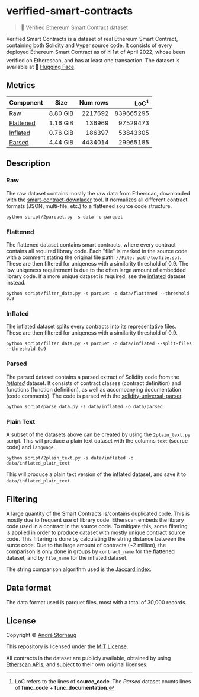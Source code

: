 # verified-smart-contracts

> :page_facing_up: Verified Ethereum Smart Contract dataset

Verified Smart Contracts is a dataset of real Ethereum Smart Contract, containing both Solidity and Vyper source code. It consists of every deployed Ethereum Smart Contract as of :black_joker: 1st of April 2022, whose been verified on Etherescan, and has at least one transaction.
The dataset is available at 🤗 [Hugging Face](https://huggingface.co/datasets/andstor/smart_contracts).

## Metrics

| Component | Size | Num rows | LoC[^1] |
| --------- |:----:| -------:| -------:|
| [Raw](https://huggingface.co/datasets/andstor/smart_contracts/tree/main/data/raw)| 8.80 GiB | 2217692 | 839665295 |
| [Flattened](https://huggingface.co/datasets/andstor/smart_contracts/tree/main/data/flattened) | 1.16 GiB | 136969 | 97529473 |
| [Inflated](https://huggingface.co/datasets/andstor/smart_contracts/tree/main/data/inflated) | 0.76 GiB | 186397 | 53843305 |
| [Parsed](https://huggingface.co/datasets/andstor/smart_contracts/tree/main/data/parsed) | 4.44 GiB | 4434014 | 29965185 |

[^1]: LoC refers to the lines of **source_code**. The *Parsed* dataset counts lines of **func_code** + **func_documentation**.

## Description

### Raw
The raw dataset contains mostly the raw data from Etherscan, downloaded with the [smart-contract-downlader](https://github.com/andstor/smart-contract-downloader) tool. It normalizes all different contract formats (JSON, multi-file, etc.) to a flattened source code structure.

```script
python script/2parquet.py -s data -o parquet
```

### Flattened
The flattened dataset contains smart contracts, where every contract contains all required library code. Each "file" is marked in the source code with a comment stating the original file path: `//File: path/to/file.sol`. These are then filtered for uniqeness with a similarity threshold of 0.9. The low uniqeness requirement is due to the often large amount of embedded library code. If a more unique dataset is required, see the [inflated](#inflated) dataset instead.

```script
python script/filter_data.py -s parquet -o data/flattened --threshold 0.9
```

### Inflated
The inflated dataset splits every contracts into its representative files. These are then filtered for uniqeness with a similarity threshold of 0.9.

```script
python script/filter_data.py -s parquet -o data/inflated --split-files --threshold 0.9
```

### Parsed
The parsed dataset contains a parsed extract of Solidity code from the [*Inflated*](#inflated) dataset. It consists of contract classes (contract definition) and functions (function definition), as well as accompanying documentation (code comments). The code is parsed with the [solidity-universal-parser](https://github.com/andstor/solidity-universal-parser.git).

```script
python script/parse_data.py -s data/inflated -o data/parsed
```

### Plain Text
A subset of the datasets above can be created by using the `2plain_text.py` script. This will produce a plain text dataset with the columns `text` (source code) and `language`.

```script
python script/2plain_text.py -s data/inflated -o data/inflated_plain_text
```
This will produce a plain text version of the inflated dataset, and save it to `data/inflated_plain_text`.

## Filtering
A large quantity of the Smart Contracts is/contains duplicated code. This is mostly due to frequent use of library code. Etherscan embeds the library code used in a contract in the source code. To mitigate this, some filtering is applied in order to produce dataset with mostly unique contract source code. This filtering is done by calculating the string distance between the surce code. Due to the large amount of contracts (~2 million), the comparison is only done in groups by `contract_name` for the flattened dataset, and by `file_name` for the inflated dataset.

The string comparison algorithm used is the [Jaccard index](https://en.wikipedia.org/wiki/Jaccard_index).

## Data format
The data format used is parquet files, most with a total of 30,000 records.

## License

Copyright © [André Storhaug](https://github.com/andstor)

This repository is licensed under the [MIT License](https://github.com/andstor/verified-smart-contracts/blob/main/LICENSE).

All contracts in the dataset are publicly available, obtained by using [Etherscan APIs](https://etherscan.io/apis), and subject to their own original licenses.
